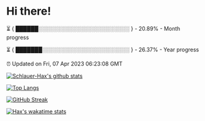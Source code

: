 # Hi there!

⏳ { ██████░░░░░░░░░░░░░░░░░░░░░░░░ } - 20.89% - Month progress

⏳ { ███████░░░░░░░░░░░░░░░░░░░░░░░ } - 26.37% - Year progress

⏰ Updated on Fri, 07 Apr 2023 06:23:08 GMT


[![Schlauer-Hax's github stats](https://github-readme-stats.vercel.app/api?username=Schlauer-Hax&show_icons=true&theme=dark&count_private=true)](https://github.com/Schlauer-Hax)


[![Top Langs](https://github-readme-stats.vercel.app/api/top-langs/?username=Schlauer-Hax&layout=compact&theme=dark)](https://github.com/Schlauer-Hax?tab=repositories)

[![GitHub Streak](https://streak-stats.demolab.com?user=Schlauer-Hax&theme=dark)](https://git.io/streak-stats)

[![Hax's wakatime stats](https://github-readme-stats.vercel.app/api/wakatime?username=Hax&theme=dark)](https://wakatime.com/@Hax)

